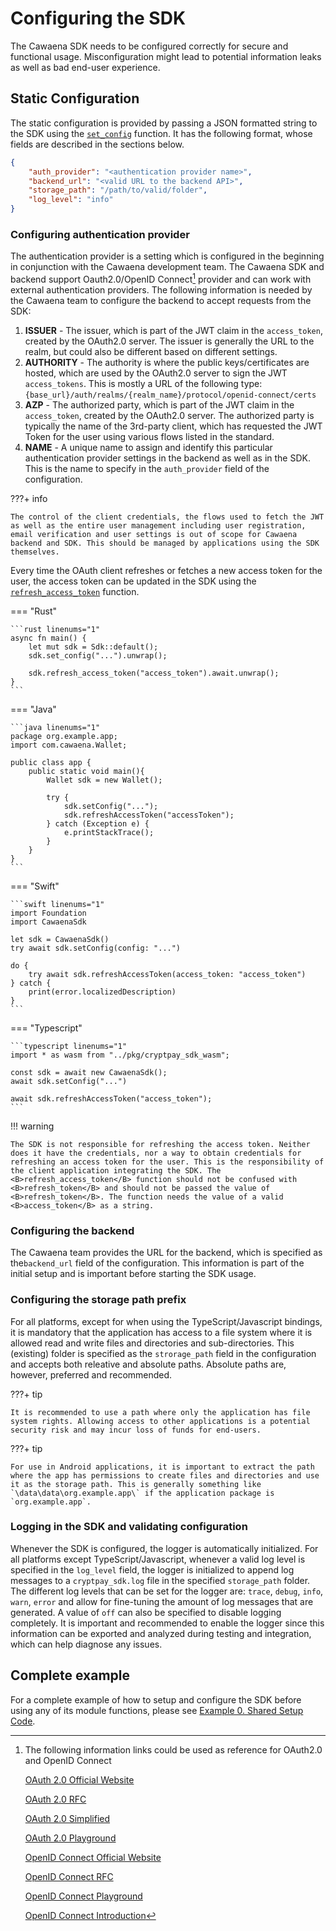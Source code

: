 # Configuring the SDK

The Cawaena SDK needs to be configured correctly for secure and functional usage. Misconfiguration might lead to potential information leaks as well as bad end-user experience.


## Static Configuration

The static configuration is provided by passing a JSON formatted string to the SDK using the [`set_config`](../SDK%20Reference/SDK%20API%20Reference.md#set-configuration) function. It has the following format, whose fields are described in the sections below.

```json
{
    "auth_provider": "<authentication provider name>",
    "backend_url": "<valid URL to the backend API>",
    "storage_path": "/path/to/valid/folder",
    "log_level": "info"
}
```


### Configuring authentication provider

The authentication provider is a setting which is configured in the beginning in conjunction with the Cawaena development team. The Cawaena SDK and backend support Oauth2.0/OpenID Connect[^1] provider and can work with external authentication providers. The following information is needed by the Cawaena team to configure the backend to accept requests from the SDK:

1. **ISSUER** - The issuer, which is part of the JWT claim in the `access_token`, created by the OAuth2.0 server. The issuer is generally the URL to the realm, but could also be different based on different settings.
2. **AUTHORITY** - The authority is where the public keys/certificates are hosted, which are used by the OAuth2.0 server to sign the JWT `access_tokens`. This is mostly a URL of the following type: `{base_url}/auth/realms/{realm_name}/protocol/openid-connect/certs`
3. **AZP** - The authorized party, which is part of the JWT claim in the `access_token`, created by the OAuth2.0 server. The authorized party is typically the name of the 3rd-party client, which has requested the JWT Token for the user using various flows listed in the standard.
4. **NAME** - A unique name to assign and identify this particular authentication provider settings in the backend as well as in the SDK. This is the name to specify in the `auth_provider` field of the configuration.

???+ info

    The control of the client credentials, the flows used to fetch the JWT as well as the entire user management including user registration, email verification and user settings is out of scope for Cawaena backend and SDK. This should be managed by applications using the SDK themselves.


Every time the OAuth client refreshes or fetches a new access token for the user, the access token can be updated in the SDK using the [`refresh_access_token`](../SDK%20Reference/SDK%20API%20Reference.md#refreshing-access-token) function.

=== "Rust"

    ```rust linenums="1"
    async fn main() {
        let mut sdk = Sdk::default();
        sdk.set_config("...").unwrap();

        sdk.refresh_access_token("access_token").await.unwrap();
    }
    ```

=== "Java"

    ```java linenums="1"
    package org.example.app;
    import com.cawaena.Wallet;

    public class app {
        public static void main(){
            Wallet sdk = new Wallet();

            try {
                sdk.setConfig("...");
                sdk.refreshAccessToken("accessToken");
            } catch (Exception e) {
                e.printStackTrace();
            }
        }
    }
    ```

=== "Swift"

    ```swift linenums="1"
    import Foundation
    import CawaenaSdk

    let sdk = CawaenaSdk()
    try await sdk.setConfig(config: "...")

    do {
        try await sdk.refreshAccessToken(access_token: "access_token")
    } catch {
        print(error.localizedDescription)
    }
    ```

=== "Typescript"

    ```typescript linenums="1"
    import * as wasm from "../pkg/cryptpay_sdk_wasm";

    const sdk = await new CawaenaSdk();
    await sdk.setConfig("...")

    await sdk.refreshAccessToken("access_token");
    ```

!!! warning

    The SDK is not responsible for refreshing the access token. Neither does it have the credentials, nor a way to obtain credentials for refreshing an access token for the user. This is the responsibility of the client application integrating the SDK. The <B>refresh_access_token</B> function should not be confused with <B>refresh_token</B> and should not be passed the value of <B>refresh_token</B>. The function needs the value of a valid <B>access_token</B> as a string.

### Configuring the backend

The Cawaena team provides the URL for the backend, which is specified as the`backend_url` field of the configuration.
This information is part of the initial setup and is important before starting the SDK usage.

### Configuring the storage path prefix

For all platforms, except for when using the TypeScript/Javascript bindings, it is mandatory that the application has access to a file system where it is allowed read and write files and directories and sub-directories. This (existing) folder is specified as the `strorage_path` field in the configuration and accepts both releative and absolute paths. Absolute paths are, however, preferred and recommended.


???+ tip

    It is recommended to use a path where only the application has file system rights. Allowing access to other applications is a potential security risk and may incur loss of funds for end-users.

???+ tip

    For use in Android applications, it is important to extract the path where the app has permissions to create files and directories and use it as the storage path. This is generally something like `\data\data\org.example.app\` if the application package is `org.example.app`.


### Logging in the SDK and validating configuration

Whenever the SDK is configured, the logger is automatically initialized. For all platforms except TypeScript/Javascript, whenever a valid log level is specified in the `log_level` field, the logger is initialized to append log messages to a `cryptpay_sdk.log` file in the specified `storage_path` folder. The different log levels that can be set for the logger are: `trace`, `debug`, `info`, `warn`, `error` and allow for fine-tuning the amount of log messages that are generated. A value of `off` can also be specified to disable logging completely. It is important and recommended to enable the logger since this information can be exported and analyzed during testing and integration, which can help diagnose any issues.


## Complete example

For a complete example of how to setup and configure the SDK before using any of its module functions, please see [Example 0. Shared Setup Code](../SDK%20Examples/Examples.md#0-shared-setup-code).


[^1]:
    The following information links could be used as reference for OAuth2.0 and OpenID Connect

    [OAuth 2.0 Official Website](https://oauth.net/2/)

    [OAuth 2.0 RFC](https://datatracker.ietf.org/doc/html/rfc6749)

    [OAuth 2.0 Simplified](https://aaronparecki.com/oauth-2-simplified/)

    [OAuth 2.0 Playground](https://developers.google.com/oauthplayground)

    [OpenID Connect Official Website](https://openid.net/connect/)

    [OpenID Connect RFC](https://openid.net/specs/openid-connect-core-1_0.html)

    [OpenID Connect Playground](https://www.openidconnect.net/)

    [OpenID Connect Introduction](https://connect2id.com/learn/openid-connect)
